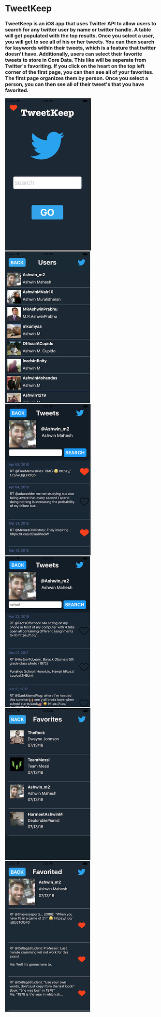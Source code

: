 <h1>TweetKeep</h1>

<h3>TweetKeep is an iOS app that uses Twitter API to allow users to search for any twitter user by name or twitter handle.
A table will get populated with the top results. Once you select a user, you will get to see all of his or her tweets. You can then search for keywords within their tweets, which is a feature that twitter doesn't have. Additionally, users can select their favorite tweets to store in Core Data. This like will be seperate from Twitter's favoriting. If you click on the heart on the top left corner of the first page, you can then see all of your favorites. The first page organizes them by person. Once you select a person, you can then see all of their tweet's that you have favorited.</h3>

![Screenshot](AppImages/1.png) ![Screenshot](AppImages/2.png)
![Screenshot](AppImages/3.png) ![Screenshot](AppImages/4.png)
![Screenshot](AppImages/5.png) ![Screenshot](AppImages/6.png)
